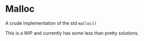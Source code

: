 # Malloc

A crude implementation of the std `malloc()`

This is a WIP and currently has some less than pretty solutions.
